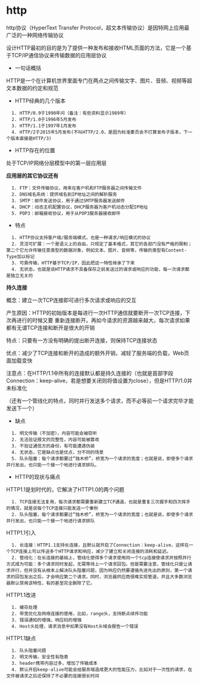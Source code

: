 # http

http协议（HyperText Transfer Protocol，超文本传输协议）是因特网上应用最广泛的一种网络传输协议

设计HTTP最初的目的是为了提供一种发布和接收HTML页面的方法，它是一个基于TCP/IP通信协议来传输数据的应用层协议

- 一句话概括

HTTP是一个在计算机世界里面专门在两点之间传输文字、图片、音频、视频等超文本数据的约定和规范

- HTTP经典的几个版本

```
  1. HTTP/0.9于1990年问（备注：有些资料显示1989年）
  2. HTTP/1.0于1996年5月发布
  3. HTTP/1.1于1997年1月发布
  4. HTTP/2于2015年5月发布(不叫HTTP/2.0，是因为标准委员会不打算发布子版本，下一个版本直接是HTTP/3)
```

- HTTP存在的位置

处于TCP/IP网络分层模型中的第一层应用层

**应用层的其它协议还有**

```
  1. FTP：文件传输协议，用来在客户机和FTP服务器之间传输文件
  2. DNS域名系统：提供域名到IP地址之间的解析服务
  3. SMTP：邮件发送协议，用于通过SMTP服务器发送邮件
  4. DHCP：动态主机配置协议，DHCP服务器为客户机动态分配IP地址
  5. POP3：邮箱接收协议，用于从POP3服务器接收邮件
```

- 特点

```
  1. HTTP协议支持客户端/服务端模式，也是一种请求/响应模式的协议
  2. 灵活可扩展：一个是语义上的自由，只规定了基本格式，其它的各部门没有严格的限制；第二个它允许传输任意类型的数据对象，例如文本、图片、音频等，传输的类型有Content-Type加以标记
  3. 可靠传输，HTTP基于TCP/IP，因此把这一特性继承了下来
  4. 无状态，也就是说HTTP请求不具备保存之前发送过的请求或响应的功能，每一次请求都是独立无关的
```

**持久连接**

概念：建立一次TCP连接即可进行多次请求或响应的交互

产生原因：HTTP的初始版本是每进行一次HTTP通信就要断开一次TCP连接，下次再进行的时候又要
重新连接断开。再如今请求的资源越来越大，每次请求如果都有无谓TCP连接和断开是很大的开销

特点：只要有一方没有明确的提出断开连接，则保持TCP连接状态

优点：减少了TCP连接和断开的造成的额外开销，减轻了服务端的负载，Web页面加载变快

注意点：在HTTP/1.1中所有的连接默认都是持久连接的（也就是首部字段Connection：keep-alive，若是想要关闭则将值设置为close），但是HTTP/1.0并未标准化

（还有一个管线化的特点，同时并行发送多个请求，而不必等前一个请求完毕才能发送下一个）

- 缺点

```
  1. 明文传输（不加密），内容可能会被窃听
  2. 无法验证报文的完整性，内容可能被篡改
  3. 不验证通信方的身份，有可能遭遇伪装
  4. 无状态，它是缺点也是优点，分不同的场景
  5. 队头阻塞：每个请求都要过“独木桥”，桥宽为一个请求的宽度；也就是说，即使多个请求并行发出，也只能一个接一个地进行请求排队。
```

- HTTP的现状与痛点

HTTP1.1是划时代的，它解决了HTTP1.0的两个问题

```
  1. TCP连接无法复用，每次请求都需要重新建立TCP通道，也就是重复三次握手和四次挥手的情况，就是说每个TCP连接只能发送一个秦秋
  2. 队头阻塞，每个请求都要过“独木桥”，桥宽为一个请求的宽度；也就是说，即使多个请求并行发出，也只能一个接一个地进行请求排队
```

HTTP1.1引入

```
  1. 长连接：HTTP1.1支持长连接，且默认就开启了Connection：keep-alive，这样在一个TCP连接上可以传送多个HTTP请求和响应，减少了建立和关闭连接的消耗和延迟。
  2. 管线化：在长连接的基础上，管线化使得多个请求使用同一个tcp连接使请求并按照并行方式成为可能：多个请求同时发起，无需等待上一个请求回包。但是需要注意，管线化只是让请求并行，但并没有从根本上解决队头阻塞问题，因为响应仍然要遵循先进先出的原则，第一个请求的回包发出之后，才会响应第二个请求。同时，浏览器供应商很难实现管道，并且大多数浏览器默认禁用该特性，有的甚至完全删除了它。
```

HTTP1.1改进

```
  1. 缓存处理
  2. 带宽优化及网络连接的使用，比如，range头，支持断点续传功能
  3. 错误通知的增强，响应码的增强
  4. Host头处理，请求消息中如果没有Host头域会报告一个错误
```

HTTP1.1缺点

```
  1. 队头阻塞问题
  2. 明文传输，安全性有隐患
  3. header携带内容过多，增加了传输成本
  4. 默认开启keep-alive可能会给服务端造成更大的性能压力，比如对于一次性的请求，在文件被请求之后还保持了不必要的连接很长时间
```